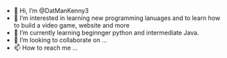 - 👋 Hi, I’m @DatManKenny3
- 👀 I’m interested in learning new programming lanuages and to learn how to build a video game, website and more 
- 🌱 I’m currently learning beginnger python and intermediate Java. 
- 💞️ I’m looking to collaborate on ...
- 📫 How to reach me ...

<!---
DatManKenny3/DatManKenny3 is a ✨ special ✨ repository because its `README.md` (this file) appears on your GitHub profile.
You can click the Preview link to take a look at your changes.
--->
